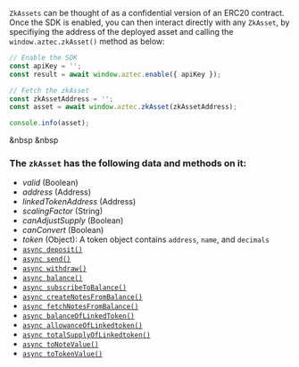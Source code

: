 `ZkAssets` can be thought of as a confidential version of an ERC20 contract. Once the SDK is enabled, you can then interact directly with any `ZkAsset`, by specifiying the address of the deployed asset and calling the `window.aztec.zkAsset()` method as below:

```js
// Enable the SDK
const apiKey = '';
const result = await window.aztec.enable({ apiKey });

// Fetch the zkAsset
const zkAssetAddress = '';
const asset = await window.aztec.zkAsset(zkAssetAddress);

console.info(asset);
```

&nbsp
&nbsp

### The `zkAsset` has the following data and methods on it:

- _valid_ (Boolean)
- _address_ (Address)
- _linkedTokenAddress_ (Address)
- _scalingFactor_ (String)
- _canAdjustSupply_ (Boolean)
- _canConvert_ (Boolean)
- _token_ (Object): A token object contains `address`, `name`, and `decimals`
- [`async deposit()`](/#/SDK/zkAsset/.deposit)
- [`async send()`](/#/SDK/zkAsset/.send)
- [`async withdraw()`](/#/SDK/zkAsset/.withdraw)
- [`async balance()`](/#/SDK/zkAsset/.balance)
- [`async subscribeToBalance()`](/#/SDK/zkAsset/.subscribeToBalance)
- [`async createNotesFromBalance()`](/#/SDK/zkAsset/.createNotesFromBalance)
- [`async fetchNotesFromBalance()`](/#/SDK/zkAsset/.fetchNotesFromBalance)
- [`async balanceOfLinkedToken()`](/#/SDK/zkAsset/.balanceOfLinkedToken)
- [`async allowanceOfLinkedtoken()`](/#/SDK/zkAsset/.allowanceOfLinkedtoken)
- [`async totalSupplyOfLinkedtoken()`](/#/SDK/zkAsset/.totalSupplyOfLinkedtoken)
- [`async toNoteValue()`](/#/SDK/zkAsset/.toNoteValue)
- [`async toTokenValue()`](/#/SDK/zkAsset/.toTokenValue)

